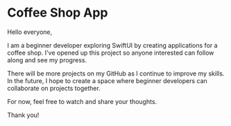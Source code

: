 # Coffee Shop App

Hello everyone,

I am a beginner developer exploring SwiftUI by creating applications for a coffee shop. I've opened up this project so anyone interested can follow along and see my progress.

There will be more projects on my GitHub as I continue to improve my skills. In the future, I hope to create a space where beginner developers can collaborate on projects together. 

For now, feel free to watch and share your thoughts.

Thank you!


